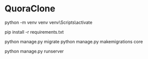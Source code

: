 # QuoraClone

python -m venv venv
venv\Scripts\activate

pip install -r requirements.txt

python manage.py migrate
python manage.py makemigrations core

python manage.py runserver
